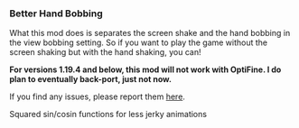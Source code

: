 ### Better Hand Bobbing
What this mod does is separates the screen shake and the hand bobbing in the view bobbing setting. So if you want to play the game without the screen shaking but with the hand shaking, you can!

**For versions 1.19.4 and below, this mod will not work with OptiFine. I do plan to eventually back-port, just not now.**

If you find any issues, please report them [here](https://github.com/KaiAF/BetterHandBobbing/issues).

Squared sin/cosin functions for less jerky animations
